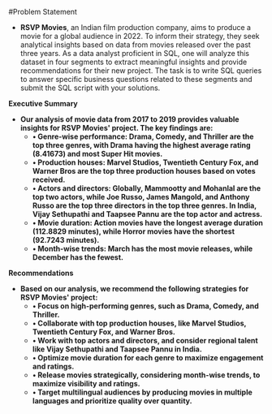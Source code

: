 #Problem Statement
- **RSVP Movies**, an Indian film production company, aims to produce a movie for a global audience in 2022. To inform their strategy, they seek analytical insights based on data from movies released over the past three years. As a data analyst proficient in SQL, one will analyze this dataset in four segments to extract meaningful insights and provide recommendations for their new project.
The task is to write SQL queries to answer specific business questions related to these segments and submit the SQL script with your solutions.

**Executive Summary** 
- **Our analysis of movie data from 2017 to 2019 provides valuable insights for RSVP Movies' 
project. The key findings are:**
  - ****• Genre-wise performance: Drama, Comedy, and Thriller are the top three genres, 
with Drama having the highest average rating (8.41673) and most Super Hit movies.****
  - ****• Production houses: Marvel Studios, Twentieth Century Fox, and Warner Bros are the 
top three production houses based on votes received.****
  - ****• Actors and directors: Globally, Mammootty and Mohanlal are the top two actors, 
while Joe Russo, James Mangold, and Anthony Russo are the top three directors in 
the top three genres. In India, Vijay Sethupathi and Taapsee Pannu are the top actor 
and actress.**** 
  - ****• Movie duration: Action movies have the longest average duration (112.8829 
minutes), while Horror movies have the shortest (92.7243 minutes).****
  - ****• Month-wise trends: March has the most movie releases, while December has the 
fewest.****

**Recommendations** 
- **Based on our analysis, we recommend the following strategies for RSVP Movies' project:**
  - ****• Focus on high-performing genres, such as Drama, Comedy, and Thriller.****
  - ****• Collaborate with top production houses, like Marvel Studios, Twentieth Century Fox, 
and Warner Bros.****
  - ****• Work with top actors and directors, and consider regional talent like Vijay Sethupathi 
and Taapsee Pannu in India.****
  - ****• Optimize movie duration for each genre to maximize engagement and ratings.****
  - ****• Release movies strategically, considering month-wise trends, to maximize visibility 
and ratings.****
  - ****• Target multilingual audiences by producing movies in multiple languages and 
prioritize quality over quantity.****



